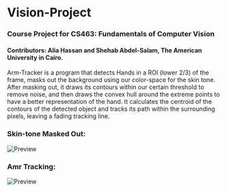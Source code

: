 # Vision-Project
### Course Project for CS463: Fundamentals of Computer Vision
#### Contributors: Alia Hassan and Shehab Abdel-Salam, The American University in Cairo.

Arm-Tracker is a program that detects Hands in a ROI (lower 2/3) of the frame, masks out the background using our color-space for the skin tone. After masking out, it draws its contours within our certain threshold to remove noise, and then draws the convex hull around the extreme points to have a better representation of the hand. It calculates the centroid of the contours of the detected object and tracks its path within the surrounding pixels, leaving a fading tracking line.

### Skin-tone Masked Out:
![Preview](https://github.com/ShehabCE/Vision-Project/blob/master/Screen%20Shot%202016-12-10%20at%205.16.31%20PM.png)

### Amr Tracking:
![Preview](https://github.com/ShehabCE/Vision-Project/blob/master/Screen%20Shot%202016-12-11%20at%2011.45.50%20PM.png)


